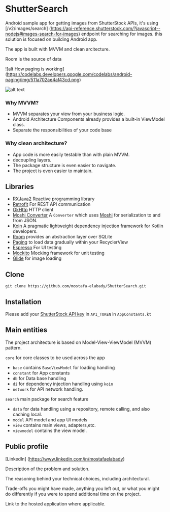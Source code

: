 # ShutterSearch
Android sample app for getting images from ShutterStock APIs, it's using [/v2/images/search] (https://api-reference.shutterstock.com/?javascript--nodejs#images-search-for-images) endpoint for searching for images.
this solution is focused on building Android app.

The app is built with MVVM and clean arcitecture.


Room is the source of data 

![alt How paging is working] (https://codelabs.developers.google.com/codelabs/android-paging/img/511a702ae4af43cd.png)

![alt text](https://codelabs.developers.google.com/codelabs/android-paging/img/511a702ae4af43cd.png)


### Why MVVM? ###

- MVVM separates your view from your business logic.
- Android Architecture Components already provides a built-in ViewModel class.
- Separate the responsibilities of your code base


### Why clean architecture? ###

- App code is more easily testable than with plain MVVM.
- decoupling layers.
- The package structure is even easier to navigate.
- The project is even easier to maintain.

## Libraries ##
- [RXJava2](https://github.com/ReactiveX/RxJava) Reactive programming library 
- [Retrofit](https://square.github.io/retrofit) For REST API communication
- [OkHttp](https://square.github.io/okhttp) HTTP client
- [Moshi Converter](https://github.com/square/retrofit/tree/master/retrofit-converters/moshi) A `Converter` which uses [Moshi](https://github.com/square/moshi) for serialization to and from JSON.
- [Koin](https://github.com/InsertKoinIO/koin) A pragmatic lightweight dependency injection framework for Kotlin developers.
- [Room](https://developer.android.com/jetpack/androidx/releases/room)  provides an abstraction layer over SQLite
- [Paging](https://developer.android.com/topic/libraries/architecture/paging.html) to load data gradually within your  RecyclerView
- [Espresso](https://developer.android.com/training/testing/espresso) For UI testing
- [Mockito](https://site.mockito.org/) Mocking framework for unit testing
- [Glide](https://github.com/bumptech/glide) for image loading


## Clone ##
```git clone https://github.com/mostafa-elabady/ShutterSearch.git```

## Installation ##

Please add your [ShutterStock API key](https://developers.shutterstock.com) in ```API_TOKEN``` in ```AppConstants.kt```

## Main entities ##

The project architecture is based on Model-View-ViewModel (MVVM) pattern.

`core` for core classes to be used across the app
- `base` contains ```BaseViewModel``` for loading handling
- `constant` for App constants
- `db` for Data base handling
- `di` for dependency injection handling using `koin`
- `network` for API network handling.

`search` main package for search feature
- `data` for data handling using a repository, remote calling, and also caching local.
- `model` API model and app UI models
- `view` contains main views, adapters,etc.
- `viewmodel` contains the view model.


## Public profile ##
[LinkedIn] (https://www.linkedin.com/in/mostafaelabady)



Description of the problem and solution.


The reasoning behind your technical choices, including architectural.

Trade-offs you might have made, anything you left out, or what you might do differently if you were to spend additional time on the project.

Link to the hosted application where applicable.



